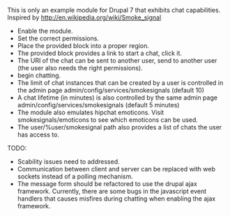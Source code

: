This is only an example module for Drupal 7 that exhibits chat capabilities. Inspired by http://en.wikipedia.org/wiki/Smoke_signal

- Enable the module.
- Set the correct permissions.
- Place the provided block into a proper region.
- The provided block provides a link to start a chat, click it.
- The URI of the chat can be sent to another user, send to another user (the user also needs the right permissions).
- begin chatting.
- The limit of chat instances that can be created by a user is controlled in the admin page admin/config/services/smokesignals (default 10)
- A chat lifetime (in minutes) is also controlled by the same admin page admin/config/services/smokesignals (default 5 minutes)
- The module also emulates hipchat emoticons. Visit smokesignals/emoticons to see which emoticons can be used.
- The user/%user/smokesignal path also provides a list of chats the user has access to.

TODO:
- Scability issues need to addressed.
- Communication between client and server can be replaced with web sockets instead of a polling mechanism.
- The message form should be refactored to use the drupal ajax framework.
  Currently, there are some bugs in the javascript event handlers that causes misfires during chatting when enabling the ajax framework.


